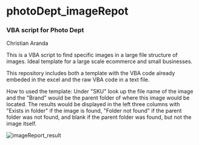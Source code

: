 <H1>photoDept_imageRepot</H1>
<H3>VBA script for Photo Dept</H3>
Christian Aranda

This is a VBA script to find specific images in a large file structure of images.
Ideal template for a large scale ecommerce and small businesses.

This repository includes both a template with the VBA code already embeded in the excel and the raw VBA code in a text file.

How to used the template:
Under "SKU" look up the file name of the image and the "Brand" would be the parent folder of where this image would be located.
The results would be displayed in the left three columns with "Exists in folder" if the image is found, "Folder not found" if the parent folder was not found, and blank if the parent folder was found, but not the image itself.

![imageReport_result](https://user-images.githubusercontent.com/90111954/197277047-7c9a2092-85d6-4483-b40b-9d1d4d86079c.JPG)
